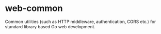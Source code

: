 # web-common

Common utilities (such as HTTP middleware, authentication, CORS etc.) for standard library based Go web development.
